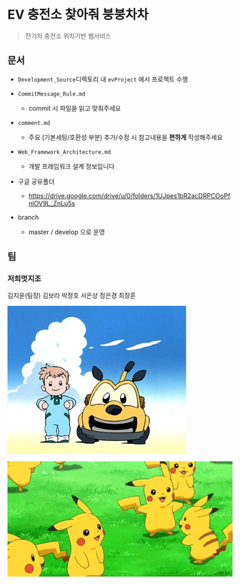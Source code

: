 # EV 충전소 찾아줘 붕붕차차

> 전기차 충전소 위치기반 웹서비스

## 문서

- `Development_Source`디렉토리 내 `evProject` 에서 프로젝트 수행
-  `CommitMessage_Rule.md` 
	- commit 시 파일을 읽고 맞춰주세요
-  `comment.md`
	- 주요 (기본세팅/호환성 부분)  추가/수정 시 참고내용을 **편하게** 작성해주세요
- `Web_Framework_Architecture.md`
	- 개발 프레임워크 설계 정보입니다

- 구글 공유폴더
  - https://drive.google.com/drive/u/0/folders/1UJpes1bR2acDRPCOoPfnlOV9L_ZnLu5s 

- branch 
  - master / develop 으로 운영

## 팀

### 저희멋지조

김지윤(팀장) 김보라 박정호 서은상 정은경 최창훈



![bungbungchacha](README.assets/bung.jpg)

![bungbungchacha](README.assets/pika.png)




